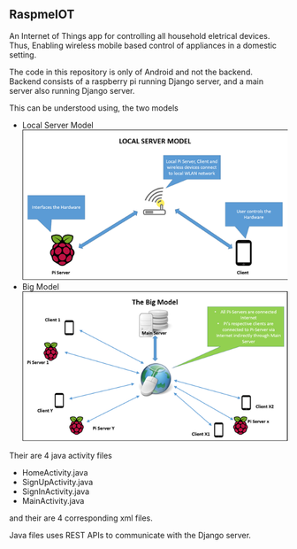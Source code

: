 ## RaspmeIOT
An Internet of Things app for controlling all household eletrical devices.<br>
Thus, Enabling wireless mobile based control of appliances in a domestic setting.<br>

The code in this repository is only of Android and not the backend.<br>
Backend consists of  a raspberry pi running Django server, and a main server also running Django server.<br>

This can be understood using, the two models 
<ul>
  <li>Local Server Model</li>
  <img src="https://github.com/bhaskargoyal/RaspmeIOT/blob/master/localserver.png">
  <li>Big Model</li>
  <img src="https://github.com/bhaskargoyal/RaspmeIOT/blob/master/bigmodel.png">
</ul>

Their are 4 java activity files
<ul>
<li>HomeActivity.java</li>
<li>SignUpActivity.java</li>
<li>SignInActivity.java</li>
<li>MainActivity.java</li>
</ul>
and their are 4 corresponding xml files.

Java files uses REST APIs to communicate with the Django server.
